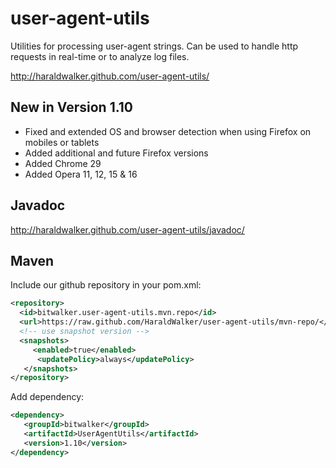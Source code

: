 user-agent-utils
================

Utilities for processing user-agent strings. Can be used to handle http requests in real-time or to analyze log files.

http://haraldwalker.github.com/user-agent-utils/

New in Version 1.10
------------------

* Fixed and extended OS and browser detection when using Firefox on mobiles or tablets
* Added additional and future Firefox versions
* Added Chrome 29
* Added Opera 11, 12, 15 & 16 

Javadoc
-------
http://haraldwalker.github.com/user-agent-utils/javadoc/

Maven
-----

Include our github repository in your pom.xml:
```xml
<repository>
  <id>bitwalker.user-agent-utils.mvn.repo</id>
  <url>https://raw.github.com/HaraldWalker/user-agent-utils/mvn-repo/</url>
  <!-- use snapshot version -->
  <snapshots>
     <enabled>true</enabled>
      <updatePolicy>always</updatePolicy>
   </snapshots>
</repository>
```
Add dependency:
```xml
<dependency>
   <groupId>bitwalker</groupId>
   <artifactId>UserAgentUtils</artifactId>
   <version>1.10</version>
</dependency>
```
